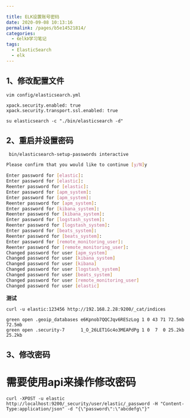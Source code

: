 ```yaml
---

title: ELK设置账号密码
date: 2020-09-08 10:13:16
permalink: /pages/b5e14521814/
categories:
  - 《elk》学习笔记
tags:
  - ElasticSearch
  - elk
---
```








<!-- more -->

## 1、修改配置文件



`vim config/elasticsearch.yml`

```
xpack.security.enabled: true
xpack.security.transport.ssl.enabled: true
```

`su elasticsearch -c "./bin/elasticsearch -d"`

## 2、重启并设置密码

` bin/elasticsearch-setup-passwords interactive`

```bash
Please confirm that you would like to continue [y/N]y

Enter password for [elastic]: 
Enter password for [elastic]: 
Reenter password for [elastic]: 
Enter password for [apm_system]: 
Enter password for [apm_system]: 
Reenter password for [apm_system]: 
Enter password for [kibana_system]: 
Reenter password for [kibana_system]: 
Enter password for [logstash_system]: 
Reenter password for [logstash_system]: 
Enter password for [beats_system]: 
Reenter password for [beats_system]: 
Enter password for [remote_monitoring_user]: 
Reenter password for [remote_monitoring_user]: 
Changed password for user [apm_system]
Changed password for user [kibana_system]
Changed password for user [kibana]
Changed password for user [logstash_system]
Changed password for user [beats_system]
Changed password for user [remote_monitoring_user]
Changed password for user [elastic]
```



**测试**

`curl -u elastic:123456 http://192.168.2.28:9200/_cat/indices`

```shell
green open .geoip_databases e6Kpnob7QQCJqv6RESzLog 1 0 43 71 72.5mb 72.5mb
green open .security-7      1_O_26LET1Gc4o3MEAPdPg 1 0  7  0 25.2kb 25.2kb
```



## 3、修改密码

 # 需要使用api来操作修改密码

```
curl -XPOST -u elastic http://localhost:9200/_security/user/elastic/_password -H "Content-Type:application/json" -d "{\"password\":\"abcdefg\"}"
```

